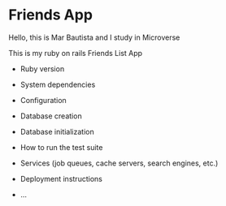 # Friends App

Hello, this is Mar Bautista and I study in Microverse

This is my ruby on rails Friends List App

* Ruby version

* System dependencies

* Configuration

* Database creation

* Database initialization

* How to run the test suite

* Services (job queues, cache servers, search engines, etc.)

* Deployment instructions

* ...
